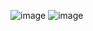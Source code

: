 ![image](https://github.com/user-attachments/assets/b1f6771e-8fc2-45a7-8c24-02fdff47559c)
![image](https://github.com/user-attachments/assets/f1079edb-4907-4e32-a1f0-dcc79c9b7967)
